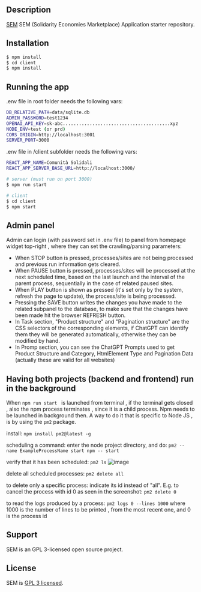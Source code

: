 ## Description

[SEM](https://github.com/Neggia/SEM) SEM (Solidarity Economies Marketplace) Application starter repository.

## Installation

```bash
$ npm install
$ cd client
$ npm install
```

## Running the app

.env file in root folder needs the following vars:

```bash
DB_RELATIVE_PATH=data/sqlite.db
ADMIN_PASSWORD=test1234
OPENAI_API_KEY=sk-abc........................................xyz
NODE_ENV=test (or prd)
CORS_ORIGIN=http://localhost:3001
SERVER_PORT=3000
```

.env file in /client subfolder needs the following vars:

```bash
REACT_APP_NAME=Comunità Solidali
REACT_APP_SERVER_BASE_URL=http://localhost:3000/
```

```bash
# server (must run on port 3000)
$ npm run start

# client
$ cd client
$ npm start
```

## Admin panel

Admin can login (with password set in .env file) to panel from homepage widget top-right , where they can set the crawling/parsing parameters:

- When STOP button is pressed, processes/sites are not being processed and previous run information gets cleared.
- When PAUSE button is pressed, processes/sites will be processed at the next scheduled time, based on the last launch and the interval of the parent process, sequentially in the case of related paused sites.
- When PLAY button is shown as pressed (it's set only by the system, refresh the page to update), the process/site is being processed.
- Pressing the SAVE button writes the changes you have made to the related subpanel to the database, to make sure that the changes have been made hit the browser REFRESH button.
- In Task section, "Product structure" and "Pagination structure" are the CSS selectors of the corresponding elements, if ChatGPT can identify them they will be generated automatically, otherwise they can be modified by hand.
- In Promp section, you can see the ChatGPT Prompts used to get Product Structure and Category, HtmlElement Type and Pagination Data (actually these are valid for all websites)

## Having both projects (backend and frontend) run in the background

When `npm run start ` is launched from terminal , if the terminal gets closed , also the npm process terminates , since it is a child process.
Npm needs to be launched in background then. A way to do it that is specific to Node JS , is by using the `pm2` package.

install:
`npm install pm2@latest -g`

scheduling a command: enter the node project directory, and do:
`pm2 --name ExampleProcessName start npm -- start `

verify that it has been scheduled:
`pm2 ls`
![image](https://github.com/Neggia/SEM/assets/148484240/904d9b0e-1ec2-4566-af86-ec111ec466a5)

delete all scheduled processes:
`pm2 delete all`

to delete only a specific process: indicate its id instead of "all". E.g. to cancel the process with id 0 as seen in the screenshot:
`pm2 delete 0`

to read the logs produced by a process:
`pm2 logs 0 --lines 1000`
where 1000 is the number of lines to be printed , from the most recent one, and 0 is the process id

## Support

SEM is an GPL 3-licensed open source project.

## License

SEM is [GPL 3 licensed](LICENSE).
